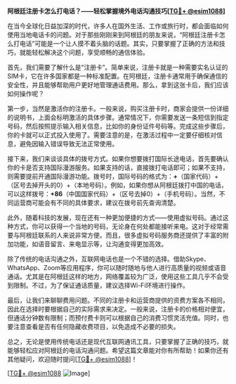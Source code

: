 **阿根廷注册卡怎么打电话？——轻松掌握境外电话沟通技巧[[TG💪+ @esim1088](https://t.me/s/esim1088)]**

在当今全球化日益加深的时代，许多人在国外生活、工作或旅行时，都会面临如何使用当地电话卡的问题。对于那些刚刚来到阿根廷的朋友来说，“阿根廷注册卡怎么打电话”可能是一个让人摸不着头脑的话题。其实，只要掌握了正确的方法和技巧，就能轻松解决这个问题，享受顺畅的通信体验。

首先，我们需要了解什么是“注册卡”。简单来说，注册卡就是一种需要实名认证的SIM卡，它在许多国家都是一种标准配置。在阿根廷，注册卡通常用于确保通信的安全性，并且能够帮助用户更好地管理通话费用。那么，拿到这张卡后，我们应该如何操作呢？

第一步，当然是激活你的注册卡。一般来说，购买注册卡时，商家会提供一份详细的说明书，上面会标明激活的具体步骤。通常情况下，你需要发送一条短信到指定号码，然后按照提示输入相关信息，比如你的身份证件号码等。完成这些步骤后，你的卡就可以正式投入使用了。需要注意的是，在激活过程中一定要仔细核对信息，避免因输入错误导致无法正常使用。

接下来，我们来谈谈具体的拨号方式。如果你想要拨打国际长途电话，首先要确认你的卡是否支持国际漫游服务。如果支持的话，直接拨打电话即可；如果不支持，则需要提前开通国际漫游功能。拨号时，国际号码的格式为：**+**（国家代码）+（区号去掉开头的0）+（本地号码）。例如，如果你想从阿根廷拨打中国的电话，可以这样拨号：**+86**（中国国家代码）+（区号去掉0）+（手机号码）。当然，不同运营商可能会有不同的具体要求，建议在拨号前先查询清楚。

此外，随着科技的发展，现在还有一种更加便捷的方式——使用虚拟号码。通过这种方式，你可以获得一个当地的号码，无论身在何处都能接听来电。这对于经常需要与阿根廷联系的人来说非常方便。而且，很多虚拟号码服务商还提供了丰富的附加功能，如语音留言、来电显示等，让沟通变得更加高效。

除了传统的电话沟通之外，互联网电话也是一个不错的选择。借助Skype、WhatsApp、Zoom等应用程序，你可以随时随地与他人进行高质量的视频或语音通话。尤其是在阿根廷这样的地方，网络覆盖较为广泛，使用这些工具几乎不会受到限制。不过，为了保证通话质量，建议选择Wi-Fi环境进行操作。

最后，让我们来聊聊费用问题。不同的注册卡和运营商提供的资费方案各不相同，因此在选择时要根据自己的实际需求来决定。一般来说，注册卡的价格相对便宜，但通话分钟数有限制；而预付费卡则可以根据自己的消费习惯灵活充值。同时，也要注意查看是否有任何隐藏收费项目，以免造成不必要的损失。

总之，无论是使用传统电话还是现代互联网通讯工具，只要掌握了正确的技巧，就能够轻松应对阿根廷的电话沟通问题。希望这篇文章能对你有所帮助！如果你还有其他疑问，欢迎随时提问[[TG💪+ @esim1088](https://t.me/s/esim1088)]！

[[TG💪+ @esim1088](https://t.me/s/esim1088) ![Image](https://i.postimg.cc/4NQfJmqS/Snipaste-2025-05-13-00-14-12.png)]